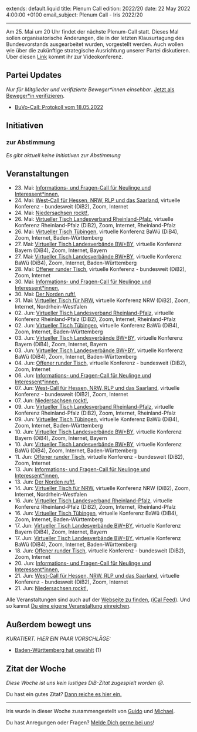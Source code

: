 
extends: default.liquid
title: Plenum Call
edition: 2022/20
date: 22 May 2022 4:00:00 +0100
email_subject: Plenum Call - Iris 2022/20

---
Am 25. Mai um 20 Uhr findet der nächste Plenum-Call statt. Dieses Mal sollen organisatorische Änderungen, die in der letzten Klausurtagung des Bundesvorstands ausgearbeitet wurden, vorgestellt werden. Auch wollen wie über die zukünftige strategische Ausrichtung unserer Partei diskutieren. Über diesen [Link](https://us02web.zoom.us/j/9464344297?pwd=K0N0UXRQc00wbDh4b0kyVWxDRnNSZz09) kommt ihr zur Videokonferenz.


## Partei Updates

_Nur für Mitglieder und verifizierte Beweger\*innen einsehbar_. [Jetzt als Beweger\*in verifizieren](https://bewegung.jetzt/bewegerin-werden/).

 - [BuVo-Call: Protokoll vom 18.05.2022](https://marktplatz.bewegung.jetzt/t/buvo-call-protokoll-vom-18-05-2022/39472)

## Initiativen

### zur Abstimmung
_Es gibt aktuell keine Initiativen zur Abstimmung_

## Veranstaltungen

 - 23.&nbsp;Mai: [Informations- und Fragen-Call für Neulinge und Interessent*innen](https://bewegung.jetzt/veranstaltungen/informations-und-fragen-call-fuer-neulinge-und-interessentinnen-2022-05-23/), 
 - 24.&nbsp;Mai: [West-Call für Hessen, NRW, RLP und das Saarland](https://bewegung.jetzt/veranstaltungen/west-call-fuer-hessen-nrw-rlp-und-das-saarland-2022-05-24/), virtuelle Konferenz - bundesweit (DiB2), Zoom, Internet
 - 24.&nbsp;Mai: [Niedersachsen rockt!](https://bewegung.jetzt/veranstaltungen/niedersachsen-call-2022-05-24/), 
 - 26.&nbsp;Mai: [Virtueller Tisch Landesverband Rheinland-Pfalz](https://bewegung.jetzt/veranstaltungen/virtueller-tisch-landesverband-rheinland-pfalz-2022-05-26/), virtuelle Konferenz Rheinland-Pfalz (DiB2), Zoom, Internet, Rheinland-Pfalz
 - 26.&nbsp;Mai: [Virtueller Tisch Tübingen](https://bewegung.jetzt/veranstaltungen/virtueller-tisch-tuebingen-2022-05-26/), virtuelle Konferenz BaWü (DiB4), Zoom, Internet, Baden-Württemberg
 - 27.&nbsp;Mai: [Virtueller Tisch Landesverbände BW+BY](https://bewegung.jetzt/veranstaltungen/virtueller-tisch-landesverbaende-bwby-2-2022-05-27/), virtuelle Konferenz Bayern (DiB4), Zoom, Internet, Bayern
 - 27.&nbsp;Mai: [Virtueller Tisch Landesverbände BW+BY](https://bewegung.jetzt/veranstaltungen/virtueller-tisch-landesverbaende-bwby-3-2022-05-27/), virtuelle Konferenz BaWü (DiB4), Zoom, Internet, Baden-Württemberg
 - 28.&nbsp;Mai: [Offener runder Tisch](https://bewegung.jetzt/veranstaltungen/offener-runder-tisch-2022-05-28/), virtuelle Konferenz - bundesweit (DiB2), Zoom, Internet
 - 30.&nbsp;Mai: [Informations- und Fragen-Call für Neulinge und Interessent*innen](https://bewegung.jetzt/veranstaltungen/informations-und-fragen-call-fuer-neulinge-und-interessentinnen-2022-05-30/), 
 - 30.&nbsp;Mai: [Der Norden ruft!](https://bewegung.jetzt/veranstaltungen/der-norden-ruft-2022-05-30/), 
 - 31.&nbsp;Mai: [Virtueller Tisch für NRW](https://bewegung.jetzt/veranstaltungen/virtueller-tisch-landesverbaende-bwby-2022-05-31/), virtuelle Konferenz NRW (DiB2), Zoom, Internet, Nordrhein-Westfalen
 - 02.&nbsp;Jun: [Virtueller Tisch Landesverband Rheinland-Pfalz](https://bewegung.jetzt/veranstaltungen/virtueller-tisch-landesverband-rheinland-pfalz-2022-06-02/), virtuelle Konferenz Rheinland-Pfalz (DiB2), Zoom, Internet, Rheinland-Pfalz
 - 02.&nbsp;Jun: [Virtueller Tisch Tübingen](https://bewegung.jetzt/veranstaltungen/virtueller-tisch-tuebingen-2022-06-02/), virtuelle Konferenz BaWü (DiB4), Zoom, Internet, Baden-Württemberg
 - 03.&nbsp;Jun: [Virtueller Tisch Landesverbände BW+BY](https://bewegung.jetzt/veranstaltungen/virtueller-tisch-landesverbaende-bwby-2-2022-06-03/), virtuelle Konferenz Bayern (DiB4), Zoom, Internet, Bayern
 - 03.&nbsp;Jun: [Virtueller Tisch Landesverbände BW+BY](https://bewegung.jetzt/veranstaltungen/virtueller-tisch-landesverbaende-bwby-3-2022-06-03/), virtuelle Konferenz BaWü (DiB4), Zoom, Internet, Baden-Württemberg
 - 04.&nbsp;Jun: [Offener runder Tisch](https://bewegung.jetzt/veranstaltungen/offener-runder-tisch-2022-06-04/), virtuelle Konferenz - bundesweit (DiB2), Zoom, Internet
 - 06.&nbsp;Jun: [Informations- und Fragen-Call für Neulinge und Interessent*innen](https://bewegung.jetzt/veranstaltungen/informations-und-fragen-call-fuer-neulinge-und-interessentinnen-2022-06-06/), 
 - 07.&nbsp;Jun: [West-Call für Hessen, NRW, RLP und das Saarland](https://bewegung.jetzt/veranstaltungen/west-call-fuer-hessen-nrw-rlp-und-das-saarland-2022-06-07/), virtuelle Konferenz - bundesweit (DiB2), Zoom, Internet
 - 07.&nbsp;Jun: [Niedersachsen rockt!](https://bewegung.jetzt/veranstaltungen/niedersachsen-call-2022-06-07/), 
 - 09.&nbsp;Jun: [Virtueller Tisch Landesverband Rheinland-Pfalz](https://bewegung.jetzt/veranstaltungen/virtueller-tisch-landesverband-rheinland-pfalz-2022-06-09/), virtuelle Konferenz Rheinland-Pfalz (DiB2), Zoom, Internet, Rheinland-Pfalz
 - 09.&nbsp;Jun: [Virtueller Tisch Tübingen](https://bewegung.jetzt/veranstaltungen/virtueller-tisch-tuebingen-2022-06-09/), virtuelle Konferenz BaWü (DiB4), Zoom, Internet, Baden-Württemberg
 - 10.&nbsp;Jun: [Virtueller Tisch Landesverbände BW+BY](https://bewegung.jetzt/veranstaltungen/virtueller-tisch-landesverbaende-bwby-2-2022-06-10/), virtuelle Konferenz Bayern (DiB4), Zoom, Internet, Bayern
 - 10.&nbsp;Jun: [Virtueller Tisch Landesverbände BW+BY](https://bewegung.jetzt/veranstaltungen/virtueller-tisch-landesverbaende-bwby-3-2022-06-10/), virtuelle Konferenz BaWü (DiB4), Zoom, Internet, Baden-Württemberg
 - 11.&nbsp;Jun: [Offener runder Tisch](https://bewegung.jetzt/veranstaltungen/offener-runder-tisch-2022-06-11/), virtuelle Konferenz - bundesweit (DiB2), Zoom, Internet
 - 13.&nbsp;Jun: [Informations- und Fragen-Call für Neulinge und Interessent*innen](https://bewegung.jetzt/veranstaltungen/informations-und-fragen-call-fuer-neulinge-und-interessentinnen-2022-06-13/), 
 - 13.&nbsp;Jun: [Der Norden ruft!](https://bewegung.jetzt/veranstaltungen/der-norden-ruft-2022-06-13/), 
 - 14.&nbsp;Jun: [Virtueller Tisch für NRW](https://bewegung.jetzt/veranstaltungen/virtueller-tisch-landesverbaende-bwby-2022-06-14/), virtuelle Konferenz NRW (DiB2), Zoom, Internet, Nordrhein-Westfalen
 - 16.&nbsp;Jun: [Virtueller Tisch Landesverband Rheinland-Pfalz](https://bewegung.jetzt/veranstaltungen/virtueller-tisch-landesverband-rheinland-pfalz-2022-06-16/), virtuelle Konferenz Rheinland-Pfalz (DiB2), Zoom, Internet, Rheinland-Pfalz
 - 16.&nbsp;Jun: [Virtueller Tisch Tübingen](https://bewegung.jetzt/veranstaltungen/virtueller-tisch-tuebingen-2022-06-16/), virtuelle Konferenz BaWü (DiB4), Zoom, Internet, Baden-Württemberg
 - 17.&nbsp;Jun: [Virtueller Tisch Landesverbände BW+BY](https://bewegung.jetzt/veranstaltungen/virtueller-tisch-landesverbaende-bwby-2-2022-06-17/), virtuelle Konferenz Bayern (DiB4), Zoom, Internet, Bayern
 - 17.&nbsp;Jun: [Virtueller Tisch Landesverbände BW+BY](https://bewegung.jetzt/veranstaltungen/virtueller-tisch-landesverbaende-bwby-3-2022-06-17/), virtuelle Konferenz BaWü (DiB4), Zoom, Internet, Baden-Württemberg
 - 18.&nbsp;Jun: [Offener runder Tisch](https://bewegung.jetzt/veranstaltungen/offener-runder-tisch-2022-06-18/), virtuelle Konferenz - bundesweit (DiB2), Zoom, Internet
 - 20.&nbsp;Jun: [Informations- und Fragen-Call für Neulinge und Interessent*innen](https://bewegung.jetzt/veranstaltungen/informations-und-fragen-call-fuer-neulinge-und-interessentinnen-2022-06-20/), 
 - 21.&nbsp;Jun: [West-Call für Hessen, NRW, RLP und das Saarland](https://bewegung.jetzt/veranstaltungen/west-call-fuer-hessen-nrw-rlp-und-das-saarland-2022-06-21/), virtuelle Konferenz - bundesweit (DiB2), Zoom, Internet
 - 21.&nbsp;Jun: [Niedersachsen rockt!](https://bewegung.jetzt/veranstaltungen/niedersachsen-call-2022-06-21/), 
 
Alle Veranstaltungen sind auch auf der [Webseite zu finden](https://bewegung.jetzt/veranstaltungen/), ([iCal Feed](https://bewegung.jetzt/?ical=1)). Und so kannst [Du eine eigene Veranstaltung einreichen](https://marktplatz.bewegung.jetzt/t/eine-veranstaltung-auf-der-webseite-einreichen/21379).


## Außerdem bewegt uns

_KURATIERT. HIER EIN PAAR VORSCHLÄGE:_
 - [Baden-Württemberg hat gewählt](https://marktplatz.bewegung.jetzt/t/baden-wuerttemberg-hat-gewaehlt/39468) (1)


## Zitat der Woche
_Diese Woche ist uns kein lustiges DiB-Zitat zugespielt worden ☹._

Du hast ein gutes Zitat? [Dann reiche es hier ein.](https://marktplatz.bewegung.jetzt/t/fortsetzung-lustige-dib-zitate/24431)


---

Iris wurde in dieser Woche zusammengestellt von [Guido](https://marktplatz.bewegung.jetzt/u/Guido/) und [Michael](https://marktplatz.bewegung.jetzt/u/MichaelVoss/).

Du hast Anregungen oder Fragen? [Melde Dich gerne bei uns](https://marktplatz.bewegung.jetzt/t/neu-iris-die-woechtliche-zusammenfasssung-zum-sonntagsbrunch/10990)!

